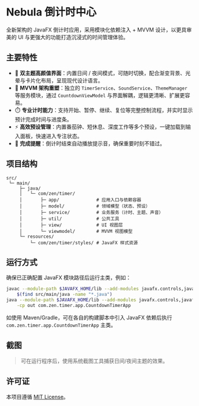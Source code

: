 # Nebula 倒计时中心

全新架构的 JavaFX 倒计时应用，采用模块化依赖注入 + MVVM 设计，以更具审美的 UI 与更强大的功能打造沉浸式的时间管理体验。

## 主要特性

- 🎨 **双主题高颜值界面**：内置日间 / 夜间模式，可随时切换，配合渐变背景、光晕与卡片化布局，呈现现代设计语言。
- 🧠 **MVVM 架构重塑**：独立的 `TimerService`、`SoundService`、`ThemeManager` 等服务模块，通过 `CountdownViewModel` 与界面解耦，逻辑更清晰、扩展更容易。
- ⏱️ **专业计时能力**：支持开始、暂停、继续、复位等完整控制流程，并实时显示预计完成时间与进度条。
- ⚡ **高效预设管理**：内置番茄钟、短休息、深度工作等多个预设，一键加载到输入面板，快速进入专注状态。
- 🔔 **完成提醒**：倒计时结束自动播放提示音，确保重要时刻不错过。

## 项目结构

```
src/
 └─ main/
     ├─ java/
     │   └─ com/zen/timer/
     │       ├─ app/              # 应用入口与依赖容器
     │       ├─ model/            # 领域模型（状态、预设）
     │       ├─ service/          # 业务服务（计时、主题、声音）
     │       ├─ util/             # 公共工具
     │       ├─ view/             # UI 视图层
     │       └─ viewmodel/        # MVVM 视图模型
     └─ resources/
         └─ com/zen/timer/styles/ # JavaFX 样式资源
```

## 运行方式

确保已正确配置 JavaFX 模块路径后运行主类，例如：

```bash
javac --module-path $JAVAFX_HOME/lib --add-modules javafx.controls,javafx.graphics -d out \
    $(find src/main/java -name "*.java")
java --module-path $JAVAFX_HOME/lib --add-modules javafx.controls,javafx.graphics \
    -cp out com.zen.timer.app.CountdownTimerApp
```

如使用 Maven/Gradle，可在各自的构建脚本中引入 JavaFX 依赖后执行 `com.zen.timer.app.CountdownTimerApp` 主类。

## 截图

> 可在运行程序后，使用系统截图工具捕获日间/夜间主题的效果。

## 许可证

本项目遵循 [MIT License](LICENSE)。
